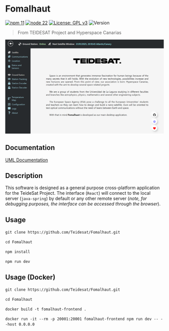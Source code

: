 # Fomalhaut

[![npm 11](https://img.shields.io/badge/npm-11-blue.svg)](https://nodejs.org/es/download/)
[![node 22](https://img.shields.io/badge/node-22-blue.svg)](https://nodejs.org/es/download/)
[![License: GPL v3](https://img.shields.io/badge/License-GPLv3-green.svg)](https://www.gnu.org/licenses/gpl-3.0)
![Version](https://img.shields.io/badge/alpha-0.0.0-yellow.svg)

> From TEIDESAT Project and Hyperspace Canarias

![Home screen shot](src/assets/homeScreenShot.png)

## Documentation

[UML Documentation](https://drive.google.com/file/d/13AXM-qIjfROxe5EaNRkCwk9KPloPaoG-/view?usp=sharing)

## Description

This software is designed as a general purpose cross-platform application for the TeideSat Project. The interface (`React`)
will connect to the local server (`java-spring`) by default or any other remote server (_note, for debugging purposes, the
interface can be accessed through the browser_).

## Usage

`git clone https://github.com/Teidesat/Fomalhaut.git`

`cd Fomalhaut`

`npm install`

`npm run dev`

## Usage (Docker)

`git clone https://github.com/Teidesat/Fomalhaut.git`

`cd Fomalhaut`

`docker build -t fomalhaut-frontend .`

`docker run -it --rm -p 20001:20001 fomalhaut-frontend npm run dev -- --host 0.0.0.0`
